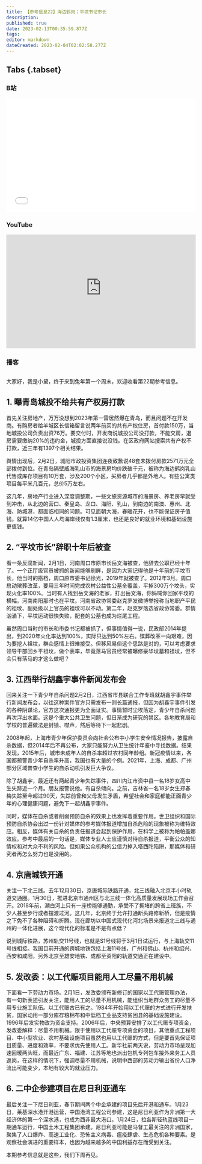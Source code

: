 ```yaml
---
title: 【参考信息22】海边鹤岗；平坟书记市长
description: 
published: true
date: 2023-02-13T00:35:59.877Z
tags: 
editor: markdown
dateCreated: 2023-02-04T02:02:58.277Z
---
```


## Tabs {.tabset}
### B站
<div style="position: relative; padding: 30% 45%;">
<iframe style="position: absolute; width: 100%; height: 100%; left: 0; top: 0;" src="//player.bilibili.com/player.html?&bvid=BV1aR4y187Jz&page=1&as_wide=1&high_quality=1&danmaku=1&autoplay=0" scrolling="no" border="0" frameborder="no" framespacing="0" allowfullscreen="true"></iframe>
</div>

### YouTube
<div style="position: relative; padding: 30% 45%;">
<iframe style="position: absolute; top: 0; left: 0; width: 100%; height: 100%;" src="https://www.youtube-nocookie.com/embed/nuem8UpabKg" title="YouTube video player" frameborder="0" allow="accelerometer; autoplay; clipboard-write; encrypted-media; gyroscope; picture-in-picture" allowfullscreen></iframe>
</div>
  
### 播客
<div class="podcast-player"></div>

## 

大家好，我是小黛，终于来到兔年第一个周末，欢迎收看第22期参考信息。

## 1. 曝青岛城投不给共有产权房打款

首先关注房地产，万万没想到2023年第一雷居然爆在青岛，而且问题不在开发商。有购房者给羊城区长信箱留言说两年前买的共有产权住房，首付款150万，当地城投公司负责出资76万。要交付时，开发商说城投公司没打款，不能交房，退房需要缴纳20%的违约金，城投方面直接说没钱。在区政府网站搜索共有产权不打款，近三年有1397个相关结果。

舆情出现后，2月2日，城阳市政投资集团连夜致歉说48套未拨付房款2571万元全部拨付到位。在青岛隔壁威海乳山市的海景房均价跌破千元，被称为海边鹤岗乳山代售或库存项目有10万套，涉及200个小区，买房者几乎都是外地人。有些公寓类项目每平米几百元，总价5万左右。

这几年，房地产行业进入深度调整期，一些文旅资源城市的海景房、养老房早就受到冲击，从北边的营口、秦皇岛、龙口、海阳、乳山，到南边的南澳、惠州、北海、防城港，都面临相同的问题。可见面朝大海，春暖花开，也不能保证房子值钱。就算14亿中国人人均海岸线仅有1.3厘米，也还是良好的就业环境和基础设施更值钱。

## 2. “平坟市长”辞职十年后被查

看一条反腐新闻，2月1日，河南周口市原市长岳文海被查，他辞去公职已经十年了。一个正厅级官员被抓的新闻能够刷屏，是因为大家记得他是十年前的平坟市长，他当时的搭档，周口原市委书记徐光，2019年就被查了。2012年3月。周口启动殡葬改革，要用三年时间完成农村公益性公墓全覆盖，平掉300万个坟头，实现火化率100%。当时有人找到岳文海的老家，打出岳文海，你妈喊你回家平坟的横幅。河南南阳那时也在平坟。河南省政协常委赵克罗发微博举报称当地职产平民的祖坟、副处级以上官员的祖坟可以不动。第二年，赵克罗落选省政协常委。群情汹涌下，平坟运动很快失败，配套的公墓也成为烂尾工程。

虽然周口当时的市长和市委书记都被抓了，但事情值得一说，民政部2014年提出，到2020年火化率达到100%，实际只达到50%左右。殡葬改革一向艰难，因为要挖人祖坟，群众感情上很难接受。但移风易俗这个思路是对的，可以考虑要求领导干部回乡平祖坟，做个表率，毕竟落马官员经常被曝修豪华坟墓和祖坟，但不会只有落马的才这么做吧？

## 3. 江西举行胡鑫宇事件新闻发布会

回来关注一下青少年自杀问题2月2日，江西省市县联合工作专班就胡鑫宇事件举行新闻发布会，以往这种案件官方只需发布一则长篇通报，但因为胡鑫宇事件引发的各种阴谋论，官方这次通报更为全面证实。事情暂时尘埃落定，青少年自杀问题再次浮出水面。这是个重大公共卫生问题，但日渐成为研究的禁区。各地教育局和学校的普遍做法是封锁、噤声，然后等待下一起悲剧。

2008年起，上海市青少年保护委员会向社会公布中小学生安全情况报告，披露自杀数据，但2014年后不再公布，大家只能努力从卫生统计年鉴中寻找数据。结果发现，2015年后，城市未成年人的自杀率超过农村同年龄组。新冠疫情以来，各国都预警青少年自杀率升高，我国也有大量的个例。2021年，上海、成都、广州部分区域普查小学生的自杀动机引发巨大争议。

除了胡鑫宇，最近还有两起青少年失踪事件，四川内江市资中县一名18岁女高中生失踪近一个月。朋友报警说他。有自杀倾向。之前，吉林省一名18岁女生郑春梅失踪至今超过90天，失踪前曾和父母发生矛盾，希望社会和家庭都能正面青少年的心理健康问题，避免下一起胡鑫宇事件。

同时，媒体在自杀或者削弱预防自杀的效果上也发挥着重要作用。世卫组织和国际预防自杀协会出过一份针对媒体的参考媒体报道增加自杀危险的现象被称为维特效应。相反，媒体有关自杀的负责任报道会起到保护作用，在科学上被称为帕帕盖娜效应。参考中最后的一句话是，媒体专业人士应谨慎对待自杀报道，平衡公众的知情权和对大众不利的风险。但如果公众机构的公信力掉入塔西陀陷阱，那媒体和研究者再怎么努力也是没用的。

## 4. 京唐城铁开通

关注一下北三线。去年12月30日，京唐城际铁路开通，北三线融入北京半小时轨道交通圈。1月30日，推进北京市通州区与北三线一体化高质量发展现场工作会召开。2018年前，潮白河上只有一座桥能够通勤，承受不了拥堵的跨省上班族，不少人甚至步行或者摆渡过河。这几年，北京终于允许打通断头路修新桥，但是疫情之下免不了各种阻碍和折腾。现在廊坊以中国式现代化河北场景来报道北三线与通州的一体化进展，这个现代化的标准是不是有点低？

说到城际铁路，苏州轨交11号线，也就是S1号线将于3月1日试运行，与上海轨交11号线相接。我国目前开通的跨城地铁包括上海11号线，广州和佛山、杭州和绍兴、西安和咸阳，另外北京至雄安地铁、成都至资阳的轨道交通正在建设中。

## 5. 发改委：以工代赈项目能用人工尽量不用机械

下面看一下劳动力市场。2月1日，发改委颁布新修订的国家以工代赈管理办法，有一句新表述引发关注，能用人工的尽量不用机械，能组织当地群众务工的尽量不用专业施工队伍。以工代赈古已有之。1984年开始用以工代赈的方式进行开发扶贫，国家动用一部分库存粮棉布和中低档工业品支持贫困县的基础设施建设。1996年后发实物改为资金支持。2006年后，中央预算安排了以工代赈专项资金，发改委解释：尽量不用机械。限于使用以工代赈专项资金的项目，其他重点工程项目、中小型农业、农村基础设施项目虽然也用以工代赈的方式，但是要首先保证项目质量、进度和效率，不要求优先使用人工。新华社前两天说，劳动力市场呈现加速回暖两头旺，而最近广东、福建、江苏等地也派出包机专列包车接外来务工人员返岗，在这样的情况下，强调尽量不用机械，说明中西部的劳动力输出省份人口净流出可能变少，本地有较大的就业压力。

## 6. 二中企参建项目在尼日利亚通车

最后关注一下尼日利亚，春节期间两个中企承建的项目先后开港和通车。1月23日，莱基深水港开港运营，中国港湾工程公司参建，这是尼日利亚作为非洲第一大经济体的第一个深水港，也成为西非最大港口。1月24日，拉各斯轻轨蓝线项目一期通车运行，中国土木工程集团承建。尼日利亚可能是马督工最关注的非洲国家，聚集了人口爆炸、高速工业化、恐怖主义病毒、瘟疫肆虐、生态危机各种要素。是观察社会演进的重要样本，也因为越来越多的中国利益存在而受到关注。

本期参考信息就是这些，我们下周再见。
